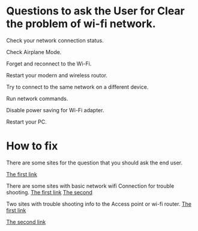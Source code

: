 # Questions to ask the User for Clear the problem of wi-fi network.
Check your network connection status.

Check Airplane Mode.

Forget and reconnect to the Wi-Fi.

Restart your modern and wireless routor.

Try to connect to the same network on a different device.

Run network commands.

Disable power saving for Wi-Fi adapter.

Restart your PC.

# How to fix

There are some sites for the question that you should ask the end user.

[The first link](https://support.microsoft.com/en-us/windows/fix-wi-fi-connection-issues-in-windows-9424a1f7-6a3b-65a6-4d78-7f07eee84d2c)

There are some sites with basic network wifi Connection for trouble shooting.
[The first link](https://www.techtarget.com/searchnetworking/tip/Wireless-network-troubleshooting-Connectivity)
[The second](https://www.techtarget.com/searchnetworking/tip/Wireless-network-troubleshooting-Connectivity)

Two sites with trouble shooting info to the Access point or wi-fi router.
[The first link](https://www.networkdatapedia.com/post/acess-point-troubleshooting)

[The second link](https://www.dell.com/support/kbdoc/en-ca/000127788/troubleshooting-wireless-networking-issues)
